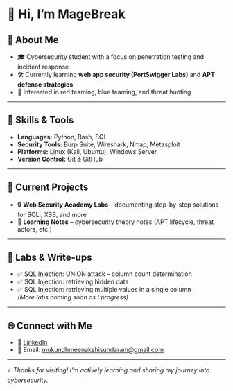# 👋 Hi, I’m MageBreak  

## 🚀 About Me  
- 🎓 Cybersecurity student with a focus on penetration testing and incident response  
- 🛠 Currently learning **web app security (PortSwigger Labs)** and **APT defense strategies**  
- 🎯 Interested in red teaming, blue teaming, and threat hunting  

---

## 🧰 Skills & Tools  
- **Languages:** Python, Bash, SQL  
- **Security Tools:** Burp Suite, Wireshark, Nmap, Metasploit  
- **Platforms:** Linux (Kali, Ubuntu), Windows Server  
- **Version Control:** Git & GitHub  

---

## 📘 Current Projects  
- 🔒 **Web Security Academy Labs** – documenting step-by-step solutions for SQLi, XSS, and more  
- 📂 **Learning Notes** – cybersecurity theory notes (APT lifecycle, threat actors, etc.)  

---

## 📝 Labs & Write-ups  
- ✅ SQL Injection: UNION attack – column count determination  
- ✅ SQL Injection: retrieving hidden data  
- ✅ SQL Injection: retrieving multiple values in a single column  
*(More labs coming soon as I progress)*  

---

## 🌐 Connect with Me  
- 💼 [LinkedIn](https://www.linkedin.com/in/mukundh-meenakshisundaram-0426b3301)  
- 📧 Email: mukundhmeenakshisundaram@gmail.com  

---

⭐️ *Thanks for visiting! I’m actively learning and sharing my journey into cybersecurity.*

